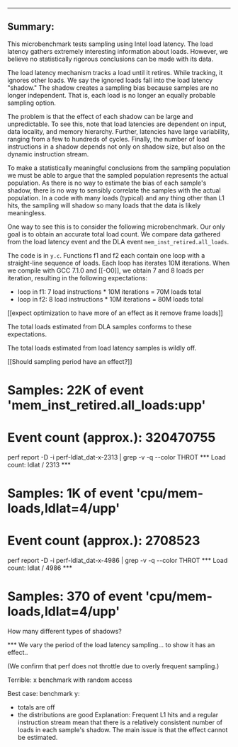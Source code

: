 -----------------------------------------------------------------------------
Summary:
-----------------------------------------------------------------------------

This microbenchmark tests sampling using Intel load latency. The load
latency gathers extremely interesting information about loads. However,
we believe no statistically rigorous conclusions can be made with
its data.

The load latency mechanism tracks a load until it retires. While
tracking, it ignores other loads.  We say the ignored loads fall into
the load latency "shadow." The shadow creates a sampling bias because
samples are no longer independent. That is, each load is no longer an
equally probable sampling option.

The problem is that the effect of each shadow can be large and
unpredictable. To see this, note that load latencies are dependent on
input, data locality, and memory hierarchy. Further, latencies have
large variability, ranging from a few to hundreds of cycles. Finally,
the number of load instructions in a shadow depends not only on shadow
size, but also on the dynamic instruction stream.

To make a statistically meaningful conclusions from the sampling
population we must be able to argue that the sampled population
represents the actual population. As there is no way to estimate the
bias of each sample's shadow, there is no way to sensibly correlate
the samples with the actual population. In a code with many loads
(typical) and any thing other than L1 hits, the sampling will shadow
so many loads that the data is likely meaningless.

One way to see this is to consider the following microbenchmark. Our
only goal is to obtain an accurate total load count. We compare data
gathered from the load latency event and the DLA event
`mem_inst_retired.all_loads`.

The code is in `y.c`. Functions f1 and f2 each contain one loop with a
straight-line sequence of loads. Each loop has iterates 10M
iterations.  When we compile with GCC 7.1.0 and [[-O0]], we obtain 7 and 8
loads per iteration, resulting in the following expectations:
- loop in f1: 7 load instructions * 10M iterations = 70M loads total
- loop in f2: 8 load instructions * 10M iterations = 80M loads total

[[expect optimization to have more of an effect as it remove frame loads]]


The total loads estimated from DLA samples conforms to these expectations.

The total loads estimated from load latency samples is wildly off.

  [[Should sampling period have an effect?]]
  
# Samples: 22K of event 'mem_inst_retired.all_loads:upp'
# Event count (approx.): 320470755
perf report -D -i perf-ldlat_dat-x-2313 | grep -v -q --color THROT
*** Load count: ldlat / 2313 ***
# Samples: 1K of event 'cpu/mem-loads,ldlat=4/upp'
# Event count (approx.): 2708523
perf report -D -i perf-ldlat_dat-x-4986 | grep -v -q --color THROT
*** Load count: ldlat / 4986 ***
# Samples: 370  of event 'cpu/mem-loads,ldlat=4/upp'

  
  How many different types of shadows?

 *** We vary the period of the load latency sampling... to show it has an effect..

(We confirm that perf does not throttle due to overly frequent sampling.)


Terrible: x benchmark with random access

Best case: benchmark y:
 - totals are off
 - the distributions are good
Explanation: Frequent L1 hits and a regular instruction stream mean that there is a relatively consistent number of loads in each sample's shadow. The main issue is that the effect cannot be estimated.
